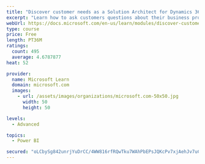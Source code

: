 ```yaml
---
title: "Discover customer needs as a Solution Architect for Dynamics 365 and Power Platform"
excerpt: "Learn how to ask customers questions about their business processes and feature requirements to create a viable solution."
webUrl: https://docs.microsoft.com/en-us/learn/modules/discover-customer-needs/
type: course
price: Free
length: PT36M
ratings:
  count: 495
  average: 4.6787877
heat: 52

provider:
  name: Microsoft Learn
  domain: microsoft.com
  images:
    - url: /assets/images/organizations/microsoft.com-50x50.jpg
      width: 50
      height: 50

levels:
  - Advanced

topics:
  - Power BI

secured: "oLCbySg842unrjYuDrCC/4WW816rfRQwTku7WAhPbEPsJQKcPv7xjAehJv7uCiEx9KxaINc4TH2Qk5K4pjuTm3wgpy/jZRdeeEByGlLZRoLuFNRihoymE8t39VdKaGh7lUHqvCI9FmR6pfOfkdZXKVguwdqI2PmSe4fuo2sp9UkRbYXxyZrVdNEzPg6pmMn/CEbRxgrSQ3Tb5LHhZ+r7B7ESjU7kS6WHhG4+c+NSEVc2XhgyltMvT02KCClxOjAh1AdbpIS4Dloy9Rr+McGeYDRPIV3z12aLjZ3PuUrGhvDL7y8Qijc4Lm0XbGDXE2ikBKXeKpeihGS6jZDUt9A/pq6a6YeEgRzbHmPxIJ+pPnf2A3RD4VOUBYWWJOZLGKoJO/Nb9ZdxPvF3KbgRz1cndg7M2gvmCI4eX/AxBkb2fjQ=;SKk/VXVr8LvdnsYNxgz0Pw=="
---
```


